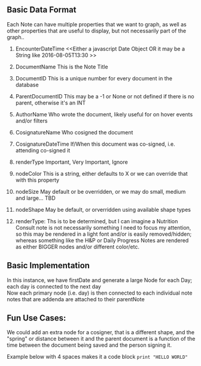 ## Basic Data Format  
Each Note can have multiple properties that we want to graph, as well as other properties that are useful to display, 
but not necessarily part of the graph..
  
1. EncounterDateTime    <<Either a javascript Date Object OR it may be a String like 2016-08-05T13:30 >>  
2. DocumentName   <STRING>  This is the Note Title  
3. DocumentID     <INT>   This is a unique number for every document in the database  
4. ParentDocumentID  <INT>   This may be a -1 or None or not defined if there is no parent, otherwise it's an INT  
5. AuthorName   <String>  Who wrote the document, likely useful for on hover events and/or filters  
6. CosignatureName  <String>   Who cosigned the document  
7. CosignatureDateTime <DateObj>  If/When this document was co-signed, i.e. attending co-signed it  
8. renderType   <enumeration>   Important, Very Important, Ignore  
9. nodeColor  <color>    This is a string, either defaults to X or we can override that with this property  
10. nodeSize  <pixels>    May default or be overridden, or we may do small, medium and large... TBD  
11. nodeShape  <enumeration>   May be default, or orverridden using available shape types  
  
12. renderType:  Ths is to be determined, but I can imagine a Nutrition Consult note is not necessarily something I need to 
focus my attention, so this may be rendered in a light font and/or is easily removed/hidden;  whereas something like the H&P
or Daily Progress Notes are rendered as either BIGGER nodes and/or different color/etc.  
    
## Basic Implementation  
   In this instance, we have firstDate and generate a large Node for each Day; 
   each day is connected to the next day  
   Now each primary node (i.e. day) is then connected to each individual note  
   notes that are addenda are attached to their parentNote  
  
## Fun Use Cases:  
We could add an extra node for a cosigner, that is a different shape, and the "spring" or distance between it and the
parent document is a function of the time between the document being saved and the person signing it.  
  
Example below with 4 spaces makes it a code block
`print "HELLO WORLD"`
